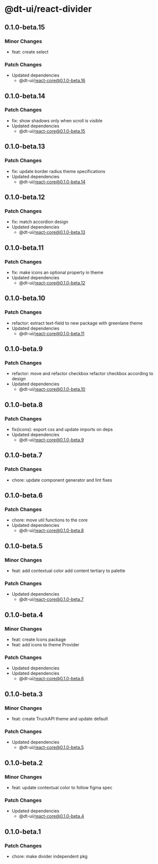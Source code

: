 # @dt-ui/react-divider

## 0.1.0-beta.15

### Minor Changes

- feat: create select

### Patch Changes

- Updated dependencies
  - @dt-ui/react-core@0.1.0-beta.16

## 0.1.0-beta.14

### Patch Changes

- fix: show shadows only when scroll is visible
- Updated dependencies
  - @dt-ui/react-core@0.1.0-beta.15

## 0.1.0-beta.13

### Patch Changes

- fix: update border radius theme specifications
- Updated dependencies
  - @dt-ui/react-core@0.1.0-beta.14

## 0.1.0-beta.12

### Patch Changes

- fix: match accordion design
- Updated dependencies
  - @dt-ui/react-core@0.1.0-beta.13

## 0.1.0-beta.11

### Patch Changes

- fix: make icons an optional property in theme
- Updated dependencies
  - @dt-ui/react-core@0.1.0-beta.12

## 0.1.0-beta.10

### Patch Changes

- refactor: extract text-field to new package with greenlane theme
- Updated dependencies
  - @dt-ui/react-core@0.1.0-beta.11

## 0.1.0-beta.9

### Patch Changes

- refactor: move and refactor checkbox refactor checkbox according to design
- Updated dependencies
  - @dt-ui/react-core@0.1.0-beta.10

## 0.1.0-beta.8

### Patch Changes

- fix(icons): export css and update imports on deps
- Updated dependencies
  - @dt-ui/react-core@0.1.0-beta.9

## 0.1.0-beta.7

### Patch Changes

- chore: update component generator and lint fixes

## 0.1.0-beta.6

### Patch Changes

- chore: move util functions to the core
- Updated dependencies
  - @dt-ui/react-core@0.1.0-beta.8

## 0.1.0-beta.5

### Minor Changes

- feat: add contextual color add content tertiary to palette

### Patch Changes

- Updated dependencies
  - @dt-ui/react-core@0.1.0-beta.7

## 0.1.0-beta.4

### Minor Changes

- feat: create Icons package
- feat: add icons to theme Provider

### Patch Changes

- Updated dependencies
- Updated dependencies
  - @dt-ui/react-core@0.1.0-beta.6

## 0.1.0-beta.3

### Minor Changes

- feat: create TruckAPI theme and update default

### Patch Changes

- Updated dependencies
  - @dt-ui/react-core@0.1.0-beta.5

## 0.1.0-beta.2

### Minor Changes

- feat: update contextual color to follow figma spec

### Patch Changes

- Updated dependencies
  - @dt-ui/react-core@0.1.0-beta.4

## 0.1.0-beta.1

### Patch Changes

- chore: make divider independent pkg
